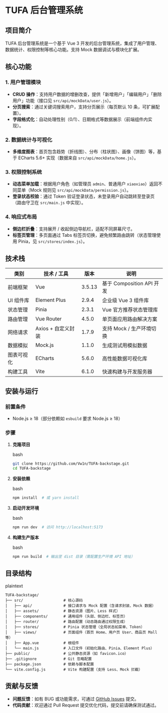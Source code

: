 # TUFA 后台管理系统

## 项目简介

TUFA 后台管理系统是一个基于 Vue 3 开发的后台管理系统，集成了用户管理、数据统计、权限控制等核心功能。支持 Mock 数据调试与模块化扩展。

## 核心功能

### 1. 用户管理模块

- **CRUD 操作**：支持用户数据的增删改查，提供「新增用户」「编辑用户」「删除用户」功能（接口见 `src/api/mockData/user.js`）。
- **分页搜索**：通过关键词搜索用户，支持分页展示（每页默认 10 条，可扩展配置）。
- **字段格式化**：自动处理性别（0/1）、日期格式等数据展示（前端组件内实现）。

### 2. 数据统计与可视化

- **多维度图表**：首页包含趋势（折线图）、分布（柱状图）、画像（饼图）等，基于 ECharts 5.6+ 实现（数据来自 `src/api/mockData/home.js`）。

### 3. 权限控制系统

- **动态菜单加载**：根据用户角色（如管理员 `admin`、普通用户 `xiaoxiao`）返回不同菜单（Mock 规则见 `src/api/mockData/permission.js`）。
- **登录状态校验**：通过 Token 验证登录状态，未登录用户自动跳转至登录页（路由守卫在 `src/main.js` 中实现）。

### 4. 响应式布局

- **侧边栏折叠**：支持展开 / 收起侧边导航栏，适配不同屏幕尺寸。
- **标签页管理**：多页面通过 Tabs 标签页切换，避免频繁路由跳转（状态管理使用 Pinia，见 `src/stores/index.js`）。

## 技术栈

| 类别       | 技术 / 工具        | 版本   | 说明                      |
| ---------- | ------------------ | ------ | ------------------------- |
| 前端框架   | Vue                | 3.5.13 | 基于 Composition API 开发 |
| UI 组件库  | Element Plus       | 2.9.4  | 企业级 Vue 3 组件库       |
| 状态管理   | Pinia              | 2.3.1  | Vue 官方推荐状态管理库    |
| 路由管理   | Vue Router         | 4.5.0  | 单页面应用路由解决方案    |
| 网络请求   | Axios + 自定义封装 | 1.7.9  | 支持 Mock / 生产环境切换  |
| 数据模拟   | Mock.js            | 1.1.0  | 生成测试用模拟数据        |
| 图表可视化 | ECharts            | 5.6.0  | 高性能数据可视化库        |
| 构建工具   | Vite               | 6.1.0  | 快速构建与开发服务器      |

## 安装与运行

### 前置条件

- Node.js ≥ 18（部分依赖如 `esbuild` 要求 Node.js ≥ 18）

### 步骤

1. **克隆项目**

   bash

   

   

   

   

   

   ```bash
   git clone https://github.com/Vw1n/TUFA-backstage.git  
   cd TUFA-backstage  
   ```

2. **安装依赖**

   bash

   

   

   

   

   

   ```bash
   npm install  # 或 yarn install  
   ```

3. **启动开发环境**

   bash

   

   

   

   

   

   ```bash
   npm run dev  # 访问 http://localhost:5173  
   ```

4. **构建生产版本**

   bash

   

   

   

   

   

   ```bash
   npm run build  # 输出至 dist 目录（需配置生产环境 API 地址）  
   ```

## 目录结构

plaintext











```plaintext
TUFA-backstage/  
├── src/                  # 核心源码  
│   ├── api/              # 接口请求与 Mock 配置（含请求封装、Mock 数据）  
│   ├── assets/           # 静态资源（图片、Less 样式）  
│   ├── components/       # 通用组件（头部、侧边栏、标签页）  
│   ├── router/           # 路由配置（动态路由通过权限生成）  
│   ├── stores/           # Pinia 状态管理（全局状态如菜单、Token）  
│   ├── views/            # 页面组件（首页 Home、用户页 User、商品页 Mall 等）  
│   ├── App.vue           # 根组件  
│   └── main.js           # 入口文件（初始化路由、Pinia、Element Plus）  
├── public/               # 公共静态资源（如 favicon.ico）  
├── .gitignore            # Git 忽略配置  
├── package.json          # 依赖与脚本配置  
└── vite.config.js        # Vite 构建配置（支持 Less、Mock 拦截）  
```

## 贡献与反馈

- **问题反馈**：如有 BUG 或功能需求，可通过 [GitHub Issues](https://github.com/Vw1n/TUFA-backstage/issues) 提交。
- **代码贡献**：欢迎通过 Pull Request 提交优化代码，提交前请确保测试通过。
